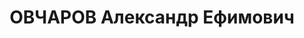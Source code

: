 ---
title: ОВЧАРОВ Александр Ефимович
description: "1898 г.р., м.р.: г.Новочеркасск АЧК\n нач.технического отдела цеха уборочных\
  \ машин з-да «Ростсельмаш» \n Арестован 08.08.1937\n Обвинение: 58-7, 8, 11\n Приговор:\
  \ ВК ВС СССР, 15.12.1937 — ВМН, конф.\n Реабилитация: ВК ВС СССР, 1956"
---